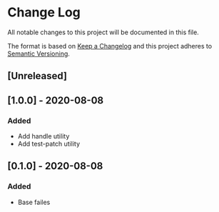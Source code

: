 
# Change Log
All notable changes to this project will be documented in this file.

The format is based on [Keep a Changelog](http://keepachangelog.com/)
and this project adheres to [Semantic Versioning](http://semver.org/).

## [Unreleased]

## [1.0.0] - 2020-08-08

### Added

- Add handle utility
- Add test-patch utility

## [0.1.0] - 2020-08-08

### Added

- Base failes

